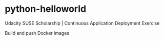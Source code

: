 # python-helloworld
Udacity SUSE Scholarship | Continuous Application Deployment Exercise

Build and push Docker images
